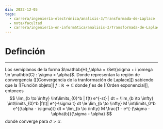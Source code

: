 ```yaml
---
dia: 2022-12-05
tags:
  - carrera/ingeniería-electrónica/analisis-3/Transformada-de-Laplace
  - nota/facultad
  - carrera/ingeniería-en-informática/analisis-3/Transformada-de-Laplace
---
```

# Definción
---
Los semiplanos de la forma $\mathbb{H}_\alpha = \Set{\sigma + i \omega \in \mathbb{C} : \sigma > \alpha}$. Donde representan la región de convergencia ([[Convergencia de la tranformación de Laplace]]) sabiendo que la [[Función objeto]] $f : \mathbb{R} \to \mathbb{C}$ donde $f$ es de [[Orden exponencial]], entonces $$ \lim_{b \to \infty} \int\limits_{0}^b | f(t) e^{-st} | dt = \lim_{b \to \infty} \int\limits_{0}^b |f(t)| e^{-\sigma t} dt \le \lim_{b \to \infty} M \int\limits_0^b e^{(\alpha - \sigma)t} dt = \lim_{b \to \infty} M \frac{1 - e^{-(\sigma - \alpha)b}}{\sigma - \alpha} $$ donde converge para $\sigma > \alpha$.